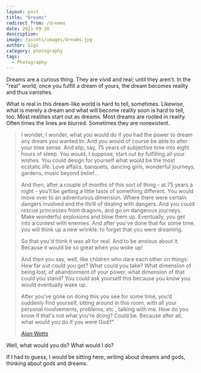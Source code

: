 ```yaml
---
layout: post
title: "Dreams"
redirect_from: /dreams
date: 2021-09-20
description:
image: /assets/images/dreams.jpg
author: Gigi
category: photography
tags:
  - Photography
---
```


Dreams are a curious thing. They are vivid and real; until they aren't. In the "real" world, once you fulfill a dream of yours, the dream becomes reality and thus vanishes.

What is real in this dream-like world is hard to tell, sometimes. Likewise, what is merely a dream and what will become reality soon is hard to tell, too. Most realities start out as dreams. Most dreams are rooted in reality. Often times the lines are blurred. Sometimes they are nonexistent.

> I wonder, I wonder, what you would do if you had the power to dream any dream you wanted to. And you would of course be able to alter your time sense. And slip, say, 75 years of subjective time into eight hours of sleep. You would, I suppose, start out by fulfilling all your wishes. You could design for yourself what would be the most ecstatic life. Love affairs, banquets, dancing girls, wonderful journeys, gardens, music beyond belief...
>
> And then, after a couple of months of this sort of thing - at 75 years a night - you‘ll be getting a little taste of something different. You would move over to an adventurous dimension. Where there were certain dangers involved and the thrill of dealing with dangers. And you could rescue princesses from dragons, and go on dangerous journeys.
> Make wonderful explosions and blow them up. Eventually, you get into a contest with enemies. And after you've done that for some time, you will think up a new wrinkle: to forget that you were dreaming.
>
> So that you'd think it was all for real. And to be anxious about it. Because it would be so great when you woke up!
>
> And then you say, well, like children who dare each other on things: How far out could you get? What could you take? What dimension of being lost, of abandonment of your power, what dimension of that could you stand? You could ask yourself this because you know you would eventually wake up.
>
> After you’ve gone on doing this you see for some time, you’d suddenly find yourself, sitting around in this room, with all your
> personal involvements, problems, etc., talking with me. How do you know if that's not what you're doing? Could be. Because after all, what would you do if you were God?"
>
> <cite>[Alan Watts]</cite>

Well, what would you do? What would I do?

If I had to guess, I would be sitting here, writing about dreams and gods, thinking about gods and dreams.

[Alan Watts]: https://youtu.be/GK72U02TUsI
